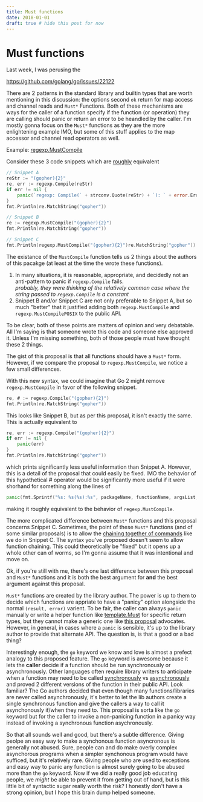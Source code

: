 ```yaml
---
title: Must functions
date: 2018-01-01
draft: true # hide this post for now
---
```


# Must functions

Last week, I was perusing the

https://github.com/golang/go/issues/22122

There are 2 patterns in the standard library and builtin types that are worth mentioning in this discussion: the options second `ok` return for map access and channel reads and `Must*` Functions. Both of these mechanisms are ways for the caller of a function specify if the function (or operation) they are calling should panic or return an error to be heandled by the caller. I'm mostly gonna focus on the `Must*` functions as they are the more enlightening example IMO, but some of this stuff applies to the map accessor and channel read operators as well.

Example: [regexp.MustCompile](https://golang.org/pkg/regexp/#MustCompile)

Consider these 3 code snippets which are [roughly](https://golang.org/src/regexp/regexp.go?s=8678:8714#L227) equivalent

```go
// Snippet A
reStr := "(gopher){2}"
re, err := regexp.Compile(reStr)
if err != nil {
    panic(`regexp: Compile(` + strconv.Quote(reStr) + `): ` + error.Error())
}
fmt.Println(re.MatchString("gopher"))
```

```go
// Snippet B
re := regexp.MustCompile("(gopher){2}")
fmt.Println(re.MatchString("gopher"))
```

```go
// Snippet C
fmt.Println(regexp.MustCompile("(gopher){2}")re.MatchString("gopher"))
```

The existance of the `MustCompile` function tells us 2 things about the authors of this pacakge (at least at the time the wrote these functions).

1.  In many situations, it is reasonable, appropriate, and decidedly not an anti-pattern to panic if `regexp.Compile` fails.  
    _probably, they were thinking of the relatively common case where the string passed to `regexp.Compile` is a constant_
2.  Snippet B and/or Snippet C are not only preferable to Snippet A, but so much "better" that it justified adding both `regexp.MustCompile` and `regexp.MustCompilePOSIX` to the public API.

To be clear, both of these points are matters of opinion and very debatable. All I'm saying is that someone wrote this code and someone else approved it. Unless I'm missing something, both of those people must have thought these 2 things.

The gist of this proposal is that all functions should have a `Must*` form. However, if we compare the proposal to `regexp.MustCompile`, we notice a few small differences.

With this new syntax, we could imagine that Go 2 might remove `regexp.MustCompile` in favor of the following snippet.

```go
re, # := regexp.Compile("(gopher){2}")
fmt.Println(re.MatchString("gopher"))
```

This looks like Snippet B, but as per this proposal, it isn't exactly the same.
This is actually equivalent to

```go
re, err := regexp.Compile("(gopher){2}")
if err != nil {
    panic(err)
}
fmt.Println(re.MatchString("gopher"))
```

which prints significantly less useful information than Snippet A. However, this is a detail of the proposal that could easily be fixed. IMO the behavior of this hypothetical # operator would be significantly more useful if it were shorhand for something along the lines of

```go
panic(fmt.Sprintf("%s: %s(%s):%s", packageName, functionName, argsList, err))
```

making it roughly equivalent to the behavior of `regexp.MustCompile`.

The more complicated difference between `Must*` functions and this proposal concerns Snippet C. Sometimes, the point of these `Must*` functions (and of some similar proposals) is to allow the [chaining together of commands](https://www.calhoun.io/using-functional-options-instead-of-method-chaining-in-go/) like we do in Snippet C. The syntax you've proposed doesn't seem to allow function chaining. This could theoretically be "fixed" but it opens up a whole other can of worms, so I'm gonna assume that it was intentional and move on.

Ok, if you're still with me, there's one last difference between this proposal and `Must*` functions and it is both the best argument for **and** the best argument against this proposal.

`Must*` functions are created by the library author. The power is up to them to decide which functions are appriate to have a "panicy" option alongside the normal `(result, error)` varient. To be fair, the caller can always `panic` manually or write a helper function like [template.Must](https://golang.org/pkg/html/template/#Must) for specific return types, but they cannot make a generic one like [this proposal](https://github.com/golang/go/issues/21419) advocates. However, in general, in cases where a `panic` is sensible, it's up to the library author to provide that alternate API. The question is, is that a good or a bad thing?

Interestingly enough, the `go` keyword we know and love is almost a prefect analogy to this proposed feature. The `go` keyword is awesome because it lets the **caller** decide if a function should be run synchronously or asynchronously. Other languages often require library writers to anticipate when a function may need to be called [synchronously](https://nodejs.org/api/fs.html#fs_fs_opensync_path_flags_mode) vs [asynchronously](https://nodejs.org/api/fs.html#fs_fs_open_path_flags_mode_callback) and proved 2 different versions of the function in their public API. Look familiar? The Go authors decided that even though many functions/libraries are never called asynchronously, it's better to let the lib authors create a single synchronous function and give the callers a way to call it asynchonously if/when they need to. This proposal is sorta like the `go` keyword but for the caller to invoke a non-panicing function in a panicy way instead of invoking a synchronous function asychronously.

So that all sounds well and good, but there's a subtle difference. Giving peolpe an easy way to make a synchonous function asyncronous is generally not abused. Sure, people can and do make overly complex asynchorous programs when a simpler synchonous program would have sufficed, but it's relatively rare. Giving people who are used to exceptions and easy way to panic any function is almost surely going to be abused more than the `go` keyword. Now if we did a really good job educating people, we _might_ be able to prevent it from getting out of hand, but is this little bit of syntactic sugar really worth the risk? I honestly don't have a strong opinion, but I hope this brain dump helped someone.

